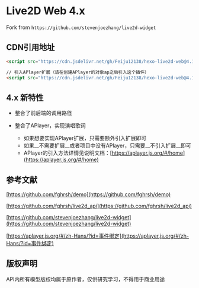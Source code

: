 
# Live2D Web 4.x

Fork from `https://github.com/stevenjoezhang/live2d-widget`

## CDN引用地址

``` html
<script src="https://cdn.jsdelivr.net/gh/Feiju12138/hexo-live2d-web@4.1/autoload.js"></script>

// 引入APlayer扩展（请在创建APlayer的对象ap之后引入这个插件）
<script src="https://cdn.jsdelivr.net/gh/Feiju12138/hexo-live2d-web@4.1/live2d-aplayer.js"></script>
```

## 4.x 新特性

- 整合了前后端的调用路径

- 整合了APlayer，实现演唱歌词
  - 如果想要实现APlayer扩展，只需要额外引入扩展即可
  - 如果__不需要扩展__或者项目中没有APlayer，只需要__不引入扩展__即可
  - APlayer的引入方法详情见说明文档：[https://aplayer.js.org/#/home](https://aplayer.js.org/#/home)

## 参考文献

[https://github.com/fghrsh/demo](https://github.com/fghrsh/demo)

[https://github.com/fghrsh/live2d_api](https://github.com/fghrsh/live2d_api)

[https://github.com/stevenjoezhang/live2d-widget](https://github.com/stevenjoezhang/live2d-widget)

[https://aplayer.js.org/#/zh-Hans/?id=事件绑定](https://aplayer.js.org/#/zh-Hans/?id=事件绑定)

## 版权声明

API内所有模型版权均属于原作者，仅供研究学习，不得用于商业用途

